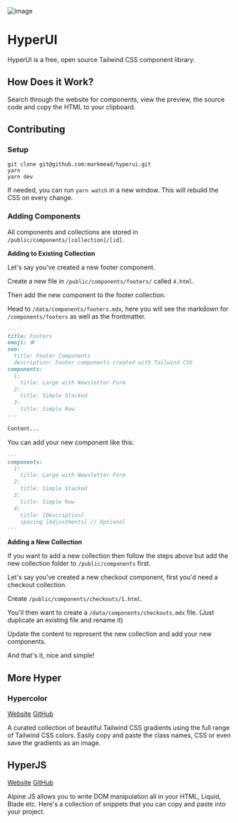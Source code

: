 ![image](https://user-images.githubusercontent.com/50486078/165143091-fa908559-33ac-4488-a05c-a2951a67bdb7.png)

# HyperUI

HyperUI is a free, open source Tailwind CSS component library.

## How Does it Work?

Search through the website for components, view the preview, the source code and copy the HTML to your clipboard.

## Contributing

### Setup

```shell
git clone git@github.com:markmead/hyperui.git
yarn
yarn dev
```

If needed, you can run `yarn watch` in a new window. This will rebuild the CSS on every change.

### Adding Components

All components and collections are stored in `/public/components/[collection]/[id]`.

**Adding to Existing Collection**

Let's say you've created a new footer component.

Create a new file in `/public/components/footers/` called `4.html`.

Then add the new component to the footer collection.

Head to `/data/components/footers.mdx`, here you will see the markdown for `/components/footers` as well as the frontmatter.

```md
---
title: Footers
emoji: ⚽️
seo:
  title: Footer Components
  description: Footer components created with Tailwind CSS
components:
  1:
    title: Large with Newsletter Form
  2:
    title: Simple Stacked
  3:
    title: Simple Row
---

Content...
```

You can add your new component like this:

```md
---
components:
  1:
    title: Large with Newsletter Form
  2:
    title: Simple Stacked
  3:
    title: Simple Row
  4:
    title: [Description]
    spacing [Adjustments] // Optional
---
```

**Adding a New Collection**

If you want to add a new collection then follow the steps above but add the new collection folder to `/public/components` first.

Let's say you've created a new checkout component, first you'd need a checkout collection.

Create `/public/components/checkouts/1.html`.

You'll then want to create a `/data/components/checkouts.mdx` file. (Just duplicate an existing file and rename it)

Update the content to represent the new collection and add your new components.

And that's it, nice and simple!

## More Hyper

### Hypercolor

[Website](https://hypercolor.dev/)
[GitHub](https://github.com/jordihales/hypercolor)

A curated collection of beautiful Tailwind CSS gradients using the full range of Tailwind CSS colors. Easily copy and paste the class names, CSS or even save the gradients as an image.

## HyperJS

[Website](https://www.hyperjs.dev/)
[GitHub](https://github.com/markmead/hyperjs)

Alpine JS allows you to write DOM manipulation all in your HTML, Liquid, Blade etc. Here's a collection of snippets that you can copy and paste into your project.
